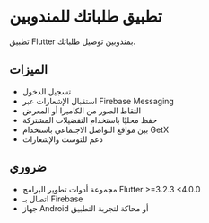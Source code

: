 # تطبيق طلباتك للمندوبين

تطبيق Flutter بمندوبين توصيل طلباتك.

## الميزات

- تسجيل الدخول
- استقبال الإشعارات عبر Firebase Messaging
- التقاط الصور من الكاميرا أو المعرض
- حفظ محليًا باستخدام التفضيلات المشتركة
- بين مواقع التواصل الاجتماعي باستخدام GetX
- دعم للتوست والإشعارات

## ضروري

- مجموعة أدوات تطوير البرامج Flutter >=3.2.3 <4.0.0
- اتصال بـ Firebase
- جهاز Android أو محاكة لتجربة التطبيق
